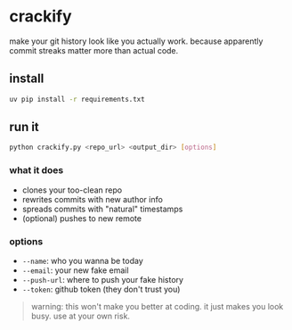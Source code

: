 # crackify

make your git history look like you actually work. because apparently commit streaks matter more than actual code.

## install

```bash
uv pip install -r requirements.txt
```

## run it

```bash
python crackify.py <repo_url> <output_dir> [options]
```

### what it does
- clones your too-clean repo
- rewrites commits with new author info
- spreads commits with "natural" timestamps
- (optional) pushes to new remote

### options
- `--name`: who you wanna be today
- `--email`: your new fake email
- `--push-url`: where to push your fake history
- `--token`: github token (they don't trust you)

> warning: this won't make you better at coding. it just makes you look busy. use at your own risk.
